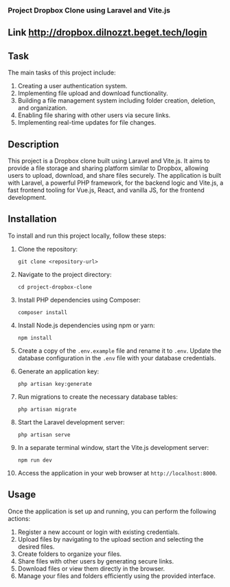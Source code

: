 ### Project Dropbox Clone using Laravel and Vite.js

## Link http://dropbox.dilnozzt.beget.tech/login

## Task
The main tasks of this project include:

1. Creating a user authentication system.
2. Implementing file upload and download functionality.
3. Building a file management system including folder creation, deletion, and organization.
4. Enabling file sharing with other users via secure links.
5. Implementing real-time updates for file changes.

## Description
This project is a Dropbox clone built using Laravel and Vite.js. It aims to provide a file storage and sharing platform similar to Dropbox, allowing users to upload, download, and share files securely. The application is built with Laravel, a powerful PHP framework, for the backend logic and Vite.js, a fast frontend tooling for Vue.js, React, and vanilla JS, for the frontend development.

## Installation
To install and run this project locally, follow these steps:

1. Clone the repository:
   ```
   git clone <repository-url>
   ```

2. Navigate to the project directory:
   ```
   cd project-dropbox-clone
   ```

3. Install PHP dependencies using Composer:
   ```
   composer install
   ```

4. Install Node.js dependencies using npm or yarn:
   ```
   npm install
   ```

5. Create a copy of the `.env.example` file and rename it to `.env`. Update the database configuration in the `.env` file with your database credentials.

6. Generate an application key:
   ```
   php artisan key:generate
   ```

7. Run migrations to create the necessary database tables:
   ```
   php artisan migrate
   ```

8. Start the Laravel development server:
   ```
   php artisan serve
   ```

9. In a separate terminal window, start the Vite.js development server:
   ```
   npm run dev
   ```

10. Access the application in your web browser at `http://localhost:8000`.

## Usage
Once the application is set up and running, you can perform the following actions:

1. Register a new account or login with existing credentials.
2. Upload files by navigating to the upload section and selecting the desired files.
3. Create folders to organize your files.
4. Share files with other users by generating secure links.
5. Download files or view them directly in the browser.
6. Manage your files and folders efficiently using the provided interface.
